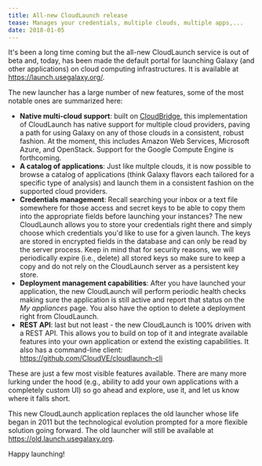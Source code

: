 ```yaml
---
title: All-new CloudLaunch release
tease: Manages your credentials, multiple clouds, multiple apps,...
date: 2018-01-05
---
```


It's been a long time coming but the all-new CloudLaunch service is out of beta
and, today, has been made the default portal for launching Galaxy (and other
applications) on cloud computing infrastructures. It is available at
https://launch.usegalaxy.org/.

The new launcher has a large number of new features, some of the most
notable ones are summarized here:
- **Native multi-cloud support**: built on
  [CloudBridge](http://cloudbridge.cloudve.org/), this implementation of
  CloudLaunch has native support for multiple cloud providers, paving a path for
  using Galaxy on any of those clouds in a consistent, robust fashion. At the
  moment, this includes Amazon Web Services, Microsoft Azure, and OpenStack.
  Support for the Google Compute Engine is forthcoming.
- **A catalog of applications**: Just like multple clouds, it is now possible to
  browse a catalog of applications (think Galaxy flavors each tailored for a
  specific type of analysis) and launch them in a consistent fashion on the
  supported cloud providers.
- **Credentials management**: Recall searching your inbox or a text file
  somewhere for those access and secret keys to be able to copy them into the
  appropriate fields before launching your instances? The new CloudLaunch allows
  you to store your credentials right there and simply choose which credentials
  you'd like to use for a given launch. The keys are stored in encrypted
  fields in the database and can only be read by the server process. Keep in
  mind that for security reasons, we will periodically expire (i.e., delete) all
  stored keys so make sure to keep a copy and do not rely on the CloudLaunch
  server as a persistent key store.
- **Deployment management capabilities**: After you have launched your
  application, the new CloudLaunch will perform periodic health checks making
  sure the application is still active and report that status on the
  _My appliances_ page. You also have the option to delete a deployment
  right from CloudLaunch.
- **REST API**: last but not least - the new CloudLaunch is 100% driven with a
  REST API. This allows you to build on top of it and integrate available
  features into your own application or extend the existing capabilities. It
  also has a command-line client: https://github.com/CloudVE/cloudlaunch-cli

These are just a few most visible features available. There are many more
lurking under the hood (e.g., ability to add your own applications with a
completely custom UI) so go ahead and explore, use it, and let us know where it
falls short.

This new CloudLaunch application replaces the old launcher whose life began in
2011 but the technological evolution prompted for a more flexible solution going
forward. The old launcher will still be available at
https://old.launch.usegalaxy.org.

Happy launching!
